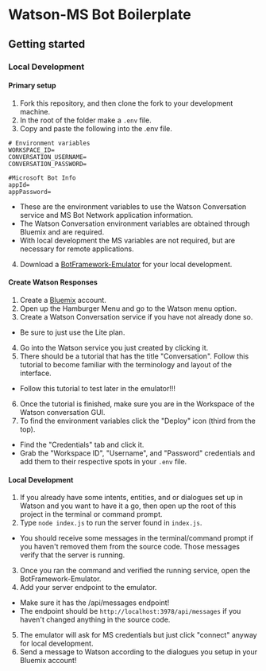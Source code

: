 # Watson-MS Bot Boilerplate

## Getting started

### Local Development

#### Primary setup
1. Fork this repository, and then clone the fork to your development machine.
2. In the root of the folder make a `.env` file.  
3. Copy and paste the following into the .env file.  
```
# Environment variables
WORKSPACE_ID=
CONVERSATION_USERNAME=
CONVERSATION_PASSWORD=

#Microsoft Bot Info
appId=
appPassword=
```
  * These are the environment variables to use the Watson Conversation service and MS Bot Network application information.  
  * The Watson Conversation environment variables are obtained through Bluemix and are required.
  * With local development the MS variables are not required, but are necessary for remote applications.
4. Download a [BotFramework-Emulator](https://github.com/Microsoft/BotFramework-Emulator/releases) for your local development.

#### Create Watson Responses
1. Create a [Bluemix](https://www.bluemix.net) account.
2. Open up the Hamburger Menu and go to the Watson menu option.
3. Create a Watson Conversation service if you have not already done so.
  * Be sure to just use the Lite plan.
4. Go into the Watson service you just created by clicking it.
5. There should be a tutorial that has the title "Conversation".  Follow this tutorial to become familiar with the terminology and layout of the interface.
 * Follow this tutorial to test later in the emulator!!!
6. Once the tutorial is finished, make sure you are in the Workspace of the Watson conversation GUI.
7. To find the environment variables click the "Deploy" icon (third from the top).
  * Find the "Credentials" tab and click it.
  * Grab the "Workspace ID", "Username", and "Password" credentials and add them to their respective spots in your `.env` file.

#### Local Development
1. If you already have some intents, entities, and or dialogues set up in Watson and you want to have it a go, then open up the root of this project in the terminal or command prompt.
2. Type `node index.js` to run the server found in `index.js`.
  * You should receive some messages in the terminal/command prompt if you haven't removed them from the source code.  Those messages verify that the server is running.
3. Once you ran the command and verified the running service, open the BotFramework-Emulator.
4. Add your server endpoint to the emulator.  
  * Make sure it has the /api/messages endpoint!
  * The endpoint should be `http://localhost:3978/api/messages` if you haven't changed anything in the source code.
5. The emulator will ask for MS credentials but just click "connect" anyway for local development.
6. Send a message to Watson according to the dialogues you setup in your Bluemix account!
